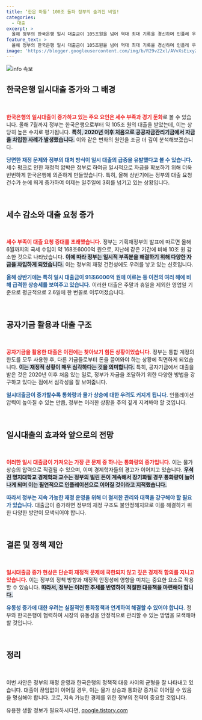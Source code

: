 ```yaml
---
title: ‘한은 마통’ 100조 돌파 정부의 숨겨진 비밀!
categories:
  - 대출
excerpt: >
  올해 정부의 한국은행 일시 대출금이 105조원을 넘어 역대 최대 기록을 경신하며 인플레 우려를 낳고 있다. 공자기금까지 끌어다 쓴 이 현상은 세수 부족과 경기 둔화의 여파로, 정부의 재정난이 심각함을 보여준다.
feature_text: >
  올해 정부의 한국은행 일시 대출금이 105조원을 넘어 역대 최대 기록을 경신하며 인플레 우려를 낳고 있다. 공자기금까지 끌어다 쓴 이 현상은 세수 부족과 경기 둔화의 여파로, 정부의 재정난이 심각함을 보여준다.
image: 'https://blogger.googleusercontent.com/img/b/R29vZ2xl/AVvXsEixyZcFfHzMRdzZMjFBmAUKJYCLCGyLL1o632UiGVXcaFdKo_bkvkuCioo0uUKlGfBVcT3P84aROyZIXSBEx3Aw5nCQ3pTgDom1WDC4m8eifvWiAmWEEVb4x6G_l8C0QH225ldMjyaFvpxGEBGNO37VmDTDMHGhJPq73UglMfDca1-0aw/s1600/blogspot.png'
---
```


<p><img src="https://blogger.googleusercontent.com/img/b/R29vZ2xl/AVvXsEixyZcFfHzMRdzZMjFBmAUKJYCLCGyLL1o632UiGVXcaFdKo_bkvkuCioo0uUKlGfBVcT3P84aROyZIXSBEx3Aw5nCQ3pTgDom1WDC4m8eifvWiAmWEEVb4x6G_l8C0QH225ldMjyaFvpxGEBGNO37VmDTDMHGhJPq73UglMfDca1-0aw/s1600/blogspot.png" alt="info 속보" /></p>

<h2 data-ke-size="size26">한국은행 일시대출 증가와 그 배경</h2>

<p data-ke-size="size16">&nbsp;</p>

<p><b><span style="color: #ee2323;">한국은행의 일시대출이 증가하고 있는 주요 요인은 세수 부족과 경기 둔화</span></b>로 볼 수 있습니다. 올해 7월까지 정부는 한국은행으로부터 약 105조 원의 대출을 받았는데, 이는 상당히 높은 수치로 평가됩니다. <b><span style="background-color: #21538527;">특히, 2020년 이후 처음으로 공공자금관리기금에서 자금을 차입한 사례가 발생했습니다.</span></b> 이와 같은 변화의 원인을 조금 더 깊이 분석해보겠습니다.</p>

<p><b><span style="color: #1a5490;">당면한 재정 문제와 정부의 대처 방식이 일시 대출의 급증을 유발했다고 볼 수 있습니다.</span></b> 세수 펑크로 인한 재정적 압박은 정부로 하여금 일시적으로 자금을 확보하기 위해 더욱 빈번하게 한국은행에 의존하게 만들었습니다. 특히, 올해 상반기에는 정부의 대출 요청 건수가 눈에 띄게 증가하여 이제는 일주일에 3회를 넘기고 있는 상황입니다.</p>

<p data-ke-size="size16">&nbsp;</p>

<h2 data-ke-size="size26">세수 감소와 대출 요청 증가</h2>

<p data-ke-size="size16">&nbsp;</p>

<p><b><span style="color: #ee2323;">세수 부족이 대출 요청 증대를 초래했습니다.</span></b> 정부는 기획재정부의 발표에 따르면 올해 6월까지의 국세 수입이 약 168조6000억 원으로, 지난해 같은 기간에 비해 10조 원 감소한 것으로 나타났습니다. <b><span style="background-color: #21538527;">이에 따라 정부는 일시적 부족분을 해결하기 위해 다양한 자금을 차입하게 되었습니다.</span></b> 이는 정부의 재정 건전성에도 우려를 낳고 있는 신호입니다.</p>

<p><b><span style="color: #1a5490;">올해 상반기에는 특히 일시 대출금이 91조6000억 원에 이르는 등 이전의 여러 해에 비해 급격한 상승세를 보여주고 있습니다.</span></b> 이러한 대출은 주말과 휴일을 제외한 영업일 기준으로 평균적으로 2.6일에 한 번꼴로 이루어졌습니다.</p>

<p data-ke-size="size16">&nbsp;</p>

<h2 data-ke-size="size26">공자기금 활용과 대출 구조</h2>

<p data-ke-size="size16">&nbsp;</p>

<p><b><span style="color: #ee2323;">공자기금을 활용한 대출은 이전에는 찾아보기 힘든 상황이었습니다.</span></b> 정부는 통합 계정의 한도를 모두 사용한 후, 다른 기금들로부터 돈을 끌어와야 하는 상황에 직면하게 되었습니다. <b><span style="background-color: #21538527;">이는 재정적 상황이 매우 심각하다는 것을 의미합니다.</span></b> 특히, 공자기금에서 대출을 받은 것은 2020년 이후 처음 있는 일로, 정부가 자금을 조달하기 위한 다양한 방법을 강구하고 있다는 점에서 심각성을 잘 보여줍니다.</p>

<p><b><span style="color: #1a5490;">일시대출금이 증가할수록 통화량과 물가 상승에 대한 우려도 커지게 됩니다.</span></b> 인플레이션 압력이 높아질 수 있는 만큼, 정부는 이러한 상황을 주의 깊게 지켜봐야 할 것입니다.</p>

<p data-ke-size="size16">&nbsp;</p>

<h2 data-ke-size="size26">일시대출의 효과와 앞으로의 전망</h2>

<p data-ke-size="size16">&nbsp;</p>

<p><b><span style="color: #ee2323;">이러한 일시 대출금이 가져오는 가장 큰 문제 중 하나는 통화량의 증가입니다.</span></b> 이는 물가 상승의 압력으로 직결될 수 있으며, 이미 경제학자들의 경고가 이어지고 있습니다. <b><span style="background-color: #21538527;">우석진 명지대학교 경제학과 교수는 정부의 빌린 돈이 계속해서 장기화될 경우 통화량이 늘어나게 되며 이는 필연적으로 인플레이션으로 이어질 것이라고 지적했습니다.</span></b></p>

<p><b><span style="color: #1a5490;">따라서 정부는 지속 가능한 재정 운영을 위해 더 철저한 관리와 대책을 강구해야 할 필요가 있습니다.</span></b> 대출금이 증가하면 정부의 재정 구조도 불안정해지므로 이를 해결하기 위한 다양한 방안이 모색되어야 합니다.</p>

<p data-ke-size="size16">&nbsp;</p>

<h2 data-ke-size="size26">결론 및 정책 제안</h2>

<p data-ke-size="size16">&nbsp;</p>

<p><b><span style="color: #ee2323;">일시대출금 증가 현상은 단순히 재정적 문제에 국한되지 않고 깊은 경제적 함의를 지니고 있습니다.</span></b> 이는 정부의 정책 방향과 재정적 안정성에 영향을 미치는 중요한 요소로 작용할 수 있습니다. <b><span style="background-color: #21538527;">따라서, 정부는 이러한 추세를 반영하여 적절한 대응책을 마련해야 합니다.</span></b></p>

<p><b><span style="color: #1a5490;">유동성 증가에 대한 우려는 실질적인 통화정책과 연계하여 해결할 수 있어야 합니다.</span></b> 정부와 한국은행이 협력하여 시장의 유동성을 안정적으로 관리할 수 있는 방법을 모색해야 할 것입니다.</p>

<p data-ke-size="size16">&nbsp;</p>

<h2 data-ke-size="size26">정리</h2>

<p data-ke-size="size16">&nbsp;</p>

<p>이번 사안은 정부의 재정 운영과 한국은행의 정책적 대응 사이의 균형을 잘 나타내고 있습니다. 대출이 끊임없이 이어질 경우, 이는 물가 상승과 통화량 증가로 이어질 수 있음을 명심해야 합니다. 고로, 지속 가능한 경제를 위한 정부의 전략이 중요할 것입니다.</p>
유용한 생활 정보가 필요하시다면, <a href="https://qoogle.tistory.com" rel="dofollow">qoogle.tistory.com</a>


